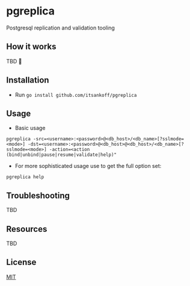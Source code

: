 # pgreplica
Postgresql replication and validation tooling

## How it works
TBD 🦷

## Installation
* Run `go install github.com/itsankoff/pgreplica`

## Usage
* Basic usage
```
pgreplica -src=<username>:<password>@<db_host>/<db_name>[?sslmode=<mode>] -dst=<username>:<password>@<db_host>@<db_host>/<db_name>[?sslmode=<mode>] -action=<action (bind|unbind|pause|resume|validate|help)"
```

* For more sophisticated usage use to get the full option set:
```
pgreplica help
```

## Troubleshooting
TBD

## Resources
TBD

## License
[MIT](./LICENSE)
